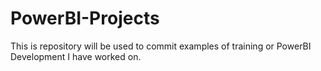 # PowerBI-Projects
 This is repository will be used to commit examples of training or PowerBI Development I have worked on.
